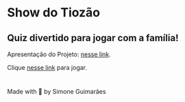 # Show do Tiozão
## Quiz divertido para jogar com a família!

Apresentação do Projeto: <a href="https://drive.google.com/file/d/1wFK_MsZswwP5KkpZkln9_HywvKsqDMYJ/view?usp=sharing" target="_blank"> nesse link</a>.



Clique <a href="https://simoneguimaraes.github.io/game-show-do-tiozao/" target="_blank"> nesse link</a> para jogar.


#
Made with 💜 by Simone Guimarães
